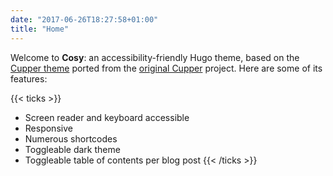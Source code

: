 ```yaml
---
date: "2017-06-26T18:27:58+01:00"
title: "Home"
---
```


Welcome to **Cosy**: an accessibility-friendly Hugo theme, based on the [Cupper theme](https://github.com/zwbetz-gh/cupper-hugo-theme) ported from the [original Cupper](https://github.com/ThePacielloGroup/cupper) project. Here are some of its features:

{{< ticks >}}
* Screen reader and keyboard accessible
* Responsive
* Numerous shortcodes
* Toggleable dark theme
* Toggleable table of contents per blog post
{{< /ticks >}}
